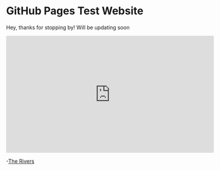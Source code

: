 <!DOCTYPE html>
<html lang="en">
<head>
    <meta charset="utf-8"/>
    <title>Uncle Joe</title>
</head>
<body>
<h1>GitHub Pages Test Website</h1>
<p>Hey, thanks for stopping by! Will be updating soon</p>
<iframe width="560" height="315" src="https://www.youtube.com/embed/o5g-lUuFgpg" title="YouTube video player" frameborder="0" allow="accelerometer; autoplay; clipboard-write; encrypted-media; gyroscope; picture-in-picture" allowfullscreen></iframe>
<p>-<a href="http://riversfamilychat.blogspot.com/" target="_blank">The Rivers</a></p>
</body>
</html>
